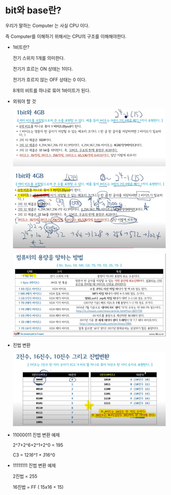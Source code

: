 # bit와 base란?

우리가 말하는 Computer 는 사실 CPU 이다.

즉 Computer를 이해하기 위해서는 CPU의 구조를 이해해야한다.

- 1비트란?
    
    전기 스위치 1개를 의미한다.
    
    전기가 흐르는 ON 상태는 1이다.
    
    전기가 흐르지 않는 OFF 상태는 0 이다.
    
    8개의 비트를 하나로 묶어 1바이트가 된다.
    
- 외워야 할 것
    
    ![image.png](images/bits1.png)
    
    ![image.png](images/bits2.png)
    
    ![image.png](images/bits3.png)
    
- 진법 변환
    
    ![image.png](images/bits4.png)
    
- 11000011 진법 변환 예제
    
    2^7+2^6+2^1+2^0 = 195
    
    C3 = 12*16^1 + 3*16^0
    
- 11111111 진법 변환 예제
    
    2진법 = 255
    
    16진법 = FF ( 15x16 + 15)